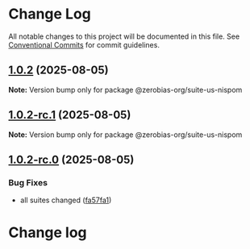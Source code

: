 # Change Log

All notable changes to this project will be documented in this file.
See [Conventional Commits](https://conventionalcommits.org) for commit guidelines.

## [1.0.2](https://github.com/zerobias-org/suite/compare/@zerobias-org/suite-us-nispom@1.0.2-rc.1...@zerobias-org/suite-us-nispom@1.0.2) (2025-08-05)

**Note:** Version bump only for package @zerobias-org/suite-us-nispom





## [1.0.2-rc.1](https://github.com/zerobias-org/suite/compare/@zerobias-org/suite-us-nispom@1.0.2-rc.0...@zerobias-org/suite-us-nispom@1.0.2-rc.1) (2025-08-05)

**Note:** Version bump only for package @zerobias-org/suite-us-nispom





## [1.0.2-rc.0](https://github.com/zerobias-org/suite/compare/@zerobias-org/suite-us-nispom@1.0.1...@zerobias-org/suite-us-nispom@1.0.2-rc.0) (2025-08-05)


### Bug Fixes

* all suites changed ([fa57fa1](https://github.com/zerobias-org/suite/commit/fa57fa1af7628003297df46b2d7740fe95bd2666))





# Change log
